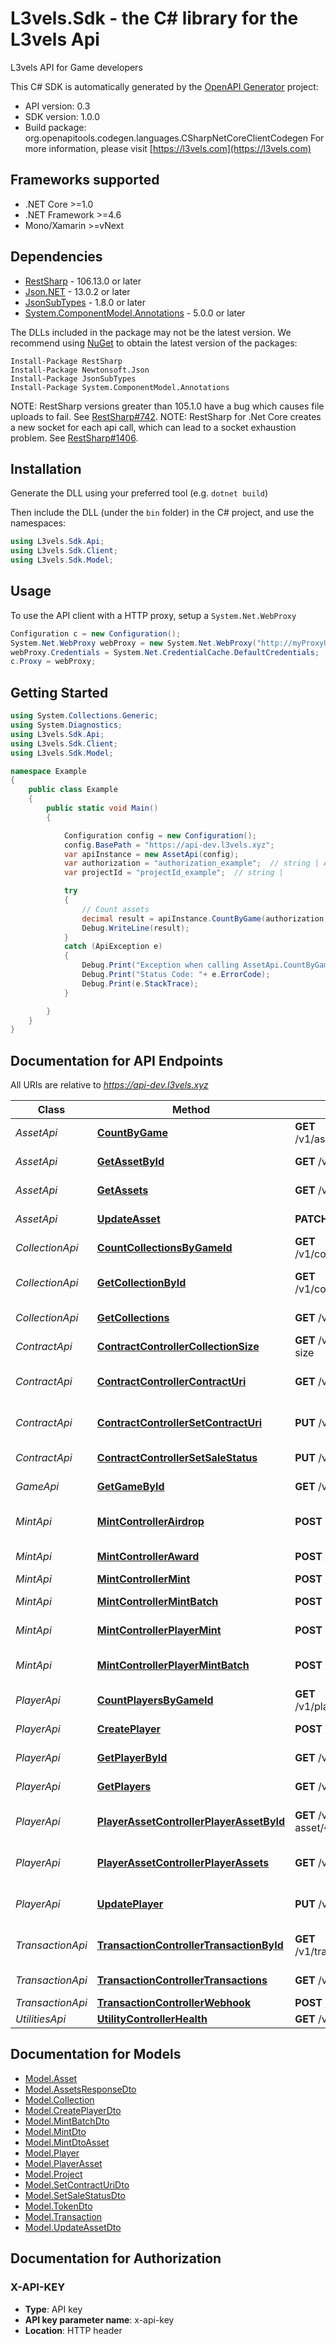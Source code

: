 # L3vels.Sdk - the C# library for the L3vels Api

L3vels API for Game developers

This C# SDK is automatically generated by the [OpenAPI Generator](https://openapi-generator.tech) project:

- API version: 0.3
- SDK version: 1.0.0
- Build package: org.openapitools.codegen.languages.CSharpNetCoreClientCodegen
    For more information, please visit [https://l3vels.com](https://l3vels.com)

<a name="frameworks-supported"></a>
## Frameworks supported
- .NET Core >=1.0
- .NET Framework >=4.6
- Mono/Xamarin >=vNext

<a name="dependencies"></a>
## Dependencies

- [RestSharp](https://www.nuget.org/packages/RestSharp) - 106.13.0 or later
- [Json.NET](https://www.nuget.org/packages/Newtonsoft.Json/) - 13.0.2 or later
- [JsonSubTypes](https://www.nuget.org/packages/JsonSubTypes/) - 1.8.0 or later
- [System.ComponentModel.Annotations](https://www.nuget.org/packages/System.ComponentModel.Annotations) - 5.0.0 or later

The DLLs included in the package may not be the latest version. We recommend using [NuGet](https://docs.nuget.org/consume/installing-nuget) to obtain the latest version of the packages:
```
Install-Package RestSharp
Install-Package Newtonsoft.Json
Install-Package JsonSubTypes
Install-Package System.ComponentModel.Annotations
```

NOTE: RestSharp versions greater than 105.1.0 have a bug which causes file uploads to fail. See [RestSharp#742](https://github.com/restsharp/RestSharp/issues/742).
NOTE: RestSharp for .Net Core creates a new socket for each api call, which can lead to a socket exhaustion problem. See [RestSharp#1406](https://github.com/restsharp/RestSharp/issues/1406).

<a name="installation"></a>
## Installation
Generate the DLL using your preferred tool (e.g. `dotnet build`)

Then include the DLL (under the `bin` folder) in the C# project, and use the namespaces:
```csharp
using L3vels.Sdk.Api;
using L3vels.Sdk.Client;
using L3vels.Sdk.Model;
```
<a name="usage"></a>
## Usage

To use the API client with a HTTP proxy, setup a `System.Net.WebProxy`
```csharp
Configuration c = new Configuration();
System.Net.WebProxy webProxy = new System.Net.WebProxy("http://myProxyUrl:80/");
webProxy.Credentials = System.Net.CredentialCache.DefaultCredentials;
c.Proxy = webProxy;
```

<a name="getting-started"></a>
## Getting Started

```csharp
using System.Collections.Generic;
using System.Diagnostics;
using L3vels.Sdk.Api;
using L3vels.Sdk.Client;
using L3vels.Sdk.Model;

namespace Example
{
    public class Example
    {
        public static void Main()
        {

            Configuration config = new Configuration();
            config.BasePath = "https://api-dev.l3vels.xyz";
            var apiInstance = new AssetApi(config);
            var authorization = "authorization_example";  // string | API key is associated with multiple projects. Please include it in to use developers API.
            var projectId = "projectId_example";  // string | 

            try
            {
                // Count assets
                decimal result = apiInstance.CountByGame(authorization, projectId);
                Debug.WriteLine(result);
            }
            catch (ApiException e)
            {
                Debug.Print("Exception when calling AssetApi.CountByGame: " + e.Message );
                Debug.Print("Status Code: "+ e.ErrorCode);
                Debug.Print(e.StackTrace);
            }

        }
    }
}
```

<a name="documentation-for-api-endpoints"></a>
## Documentation for API Endpoints

All URIs are relative to *https://api-dev.l3vels.xyz*

Class | Method | HTTP request | Description
------------ | ------------- | ------------- | -------------
*AssetApi* | [**CountByGame**](docs/AssetApi.md#countbygame) | **GET** /v1/asset/count/{project_id} | Count assets
*AssetApi* | [**GetAssetById**](docs/AssetApi.md#getassetbyid) | **GET** /v1/asset/{project_id}/{id} | Retrieve asset by ID
*AssetApi* | [**GetAssets**](docs/AssetApi.md#getassets) | **GET** /v1/asset | Retrieve assets
*AssetApi* | [**UpdateAsset**](docs/AssetApi.md#updateasset) | **PATCH** /v1/asset/{id} | Update asset
*CollectionApi* | [**CountCollectionsByGameId**](docs/CollectionApi.md#countcollectionsbygameid) | **GET** /v1/collection/count/{project_id} | Count collections
*CollectionApi* | [**GetCollectionById**](docs/CollectionApi.md#getcollectionbyid) | **GET** /v1/collection/{project_id}/{id} | Retrieve collection by ID
*CollectionApi* | [**GetCollections**](docs/CollectionApi.md#getcollections) | **GET** /v1/collection | Retrieve collections
*ContractApi* | [**ContractControllerCollectionSize**](docs/ContractApi.md#contractcontrollercollectionsize) | **GET** /v1/contract/collection-size | Collection size
*ContractApi* | [**ContractControllerContractUri**](docs/ContractApi.md#contractcontrollercontracturi) | **GET** /v1/contract/contract-uri | Get Contract URI
*ContractApi* | [**ContractControllerSetContractUri**](docs/ContractApi.md#contractcontrollersetcontracturi) | **PUT** /v1/contract/contract-uri | Update Contract URI
*ContractApi* | [**ContractControllerSetSaleStatus**](docs/ContractApi.md#contractcontrollersetsalestatus) | **PUT** /v1/contract/sale-status | Update Sale status
*GameApi* | [**GetGameById**](docs/GameApi.md#getgamebyid) | **GET** /v1/game/{id} | Retrieve Game
*MintApi* | [**MintControllerAirdrop**](docs/MintApi.md#mintcontrollerairdrop) | **POST** /v1/mint/airdrop | Airdrop asset to player
*MintApi* | [**MintControllerAward**](docs/MintApi.md#mintcontrolleraward) | **POST** /v1/mint/award | Award asset to player
*MintApi* | [**MintControllerMint**](docs/MintApi.md#mintcontrollermint) | **POST** /v1/mint | Mint asset
*MintApi* | [**MintControllerMintBatch**](docs/MintApi.md#mintcontrollermintbatch) | **POST** /v1/mint/batch | Batch mint assets
*MintApi* | [**MintControllerPlayerMint**](docs/MintApi.md#mintcontrollerplayermint) | **POST** /v1/mint/player | Mint asset by player
*MintApi* | [**MintControllerPlayerMintBatch**](docs/MintApi.md#mintcontrollerplayermintbatch) | **POST** /v1/mint/batch-player | Batch mint assets by player
*PlayerApi* | [**CountPlayersByGameId**](docs/PlayerApi.md#countplayersbygameid) | **GET** /v1/player/count/{project_id} | Count players
*PlayerApi* | [**CreatePlayer**](docs/PlayerApi.md#createplayer) | **POST** /v1/player | Create new player
*PlayerApi* | [**GetPlayerById**](docs/PlayerApi.md#getplayerbyid) | **GET** /v1/player/{project_id}/{id} | Retrieve player by ID
*PlayerApi* | [**GetPlayers**](docs/PlayerApi.md#getplayers) | **GET** /v1/player | Retrieve players
*PlayerApi* | [**PlayerAssetControllerPlayerAssetById**](docs/PlayerApi.md#playerassetcontrollerplayerassetbyid) | **GET** /v1/player-asset/{project_id}/{id} | Retrieve player asset by ID
*PlayerApi* | [**PlayerAssetControllerPlayerAssets**](docs/PlayerApi.md#playerassetcontrollerplayerassets) | **GET** /v1/player-asset | Retrieve player assets
*PlayerApi* | [**UpdatePlayer**](docs/PlayerApi.md#updateplayer) | **PUT** /v1/player | Update an existing Player
*TransactionApi* | [**TransactionControllerTransactionById**](docs/TransactionApi.md#transactioncontrollertransactionbyid) | **GET** /v1/transaction/{project_id}/{id} | Retrieve Transaction by ID
*TransactionApi* | [**TransactionControllerTransactions**](docs/TransactionApi.md#transactioncontrollertransactions) | **GET** /v1/transaction | Retrieve transactions
*TransactionApi* | [**TransactionControllerWebhook**](docs/TransactionApi.md#transactioncontrollerwebhook) | **POST** /v1/transaction/webhook | 
*UtilitiesApi* | [**UtilityControllerHealth**](docs/UtilitiesApi.md#utilitycontrollerhealth) | **GET** /v1/utilities/health | 


<a name="documentation-for-models"></a>
## Documentation for Models

 - [Model.Asset](docs/Asset.md)
 - [Model.AssetsResponseDto](docs/AssetsResponseDto.md)
 - [Model.Collection](docs/Collection.md)
 - [Model.CreatePlayerDto](docs/CreatePlayerDto.md)
 - [Model.MintBatchDto](docs/MintBatchDto.md)
 - [Model.MintDto](docs/MintDto.md)
 - [Model.MintDtoAsset](docs/MintDtoAsset.md)
 - [Model.Player](docs/Player.md)
 - [Model.PlayerAsset](docs/PlayerAsset.md)
 - [Model.Project](docs/Project.md)
 - [Model.SetContractUriDto](docs/SetContractUriDto.md)
 - [Model.SetSaleStatusDto](docs/SetSaleStatusDto.md)
 - [Model.TokenDto](docs/TokenDto.md)
 - [Model.Transaction](docs/Transaction.md)
 - [Model.UpdateAssetDto](docs/UpdateAssetDto.md)


<a name="documentation-for-authorization"></a>
## Documentation for Authorization

<a name="X-API-KEY"></a>
### X-API-KEY

- **Type**: API key
- **API key parameter name**: x-api-key
- **Location**: HTTP header

